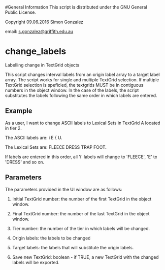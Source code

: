 #General Information
This script is distributed under the GNU General Public License.

Copyright 09.06.2016 Simon Gonzalez

email: s.gonzalez@griffith.edu.au

# change_labels
Labelling change in TextGrid objects

This script changes interval labels from an origin label array to a target label array.
The script works for single and multiple TextGrid selection.
If multiple TextGrid selection is speficied, the textgrids MUST be in contiguous numbers in the object window.
In the case of the labels, the script substitutes the labels following the same order in which labels are entered.

## Example

As a user, I want to change ASCII labels to Lexical Sets in TextGrid A located in tier 2.

The ASCII labels are: i E { U.

The Lexical Sets are: FLEECE DRESS TRAP FOOT.

If labels are entered in this order, all 'i' labels will change to 'FLEECE', 'E' to 'DRESS' and so on.

## Parameters

The parameters provided in the UI window are as follows:

1. Initial TextGrid number: the number of the first TextGrid in the object window.

2. Final TextGrid number: the number of the last TextGrid in the object window.

3. Tier number: the number of the tier in which labels will be changed.

4. Origin labels: the labels to be changed

5. Target labels: the labels that will substitute the origin labels.

6. Save new TextGrid: boolean - if TRUE, a new TextGrid with the changed labels will be exported.



